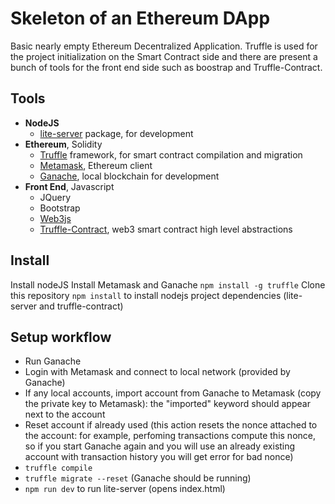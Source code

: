# Skeleton of an Ethereum DApp

Basic nearly empty Ethereum Decentralized Application.
Truffle is used for the project initialization on the Smart Contract side and there are present a bunch of tools for the front end side such as boostrap and Truffle-Contract.

## Tools

- **NodeJS**
    - [lite-server](https://www.npmjs.com/package/lite-server) package, for development
- **Ethereum**, Solidity
    - [Truffle](https://truffleframework.com/truffle) framework, for smart contract compilation and migration
    - [Metamask](https://metamask.io/), Ethereum client
    - [Ganache](https://truffleframework.com/ganache), local blockchain for development
- **Front End**, Javascript
    - JQuery
    - Bootstrap
    - [Web3js](https://github.com/ethereum/web3.js/)
    - [Truffle-Contract](https://www.npmjs.com/package/@truffle/contract), web3 smart contract high level abstractions

## Install

Install nodeJS
Install Metamask and Ganache
`npm install -g truffle`
Clone this repository
`npm install` to install nodejs project dependencies (lite-server and truffle-contract)

## Setup workflow

- Run Ganache
- Login with Metamask and connect to local network (provided by Ganache)
- If any local accounts, import account from Ganache to Metamask (copy the private key to Metamask): the "imported" keyword should appear next to the account
- Reset account if already used (this action resets the nonce attached to the account: for example, perfoming transactions compute this nonce, so if you start Ganache again and you will use an already existing account with transaction history you will get error for bad nonce)
- `truffle compile`
- `truffle migrate --reset` (Ganache should be running)
- `npm run dev` to run lite-server (opens index.html)

